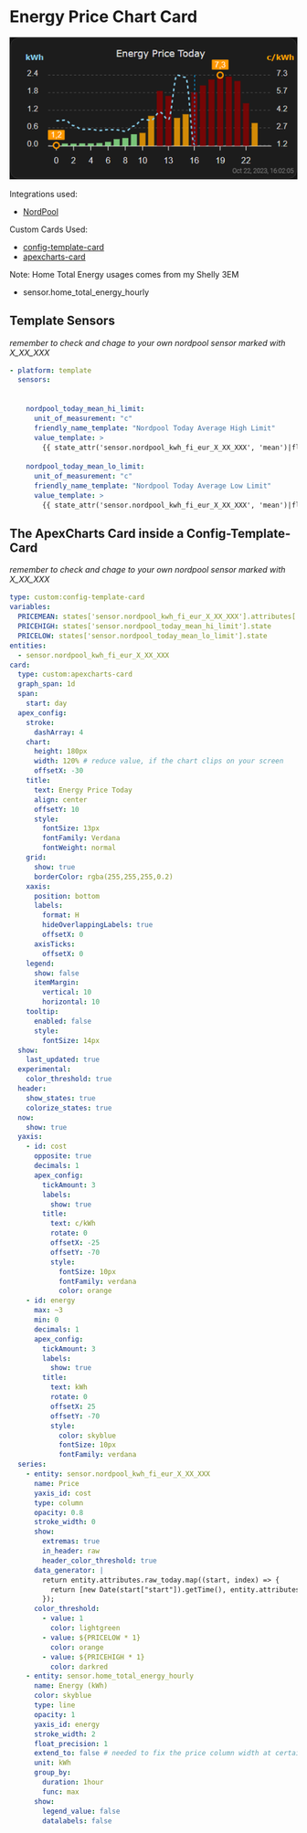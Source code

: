 # Energy Price Chart Card

![](energy-price-today.png)

Integrations used:
- [NordPool](https://github.com/custom-components/nordpool)

Custom Cards Used:
- [config-template-card](https://github.com/iantrich/config-template-card)
- [apexcharts-card](https://github.com/RomRider/apexcharts-card)

Note: Home Total Energy usages comes from my Shelly 3EM
- sensor.home_total_energy_hourly

## Template Sensors ##
*remember to check and chage to your own nordpool sensor marked with X_XX_XXX*
```YAML
- platform: template
  sensors:


    nordpool_today_mean_hi_limit:
      unit_of_measurement: "c"
      friendly_name_template: "Nordpool Today Average High Limit"
      value_template: >
        {{ state_attr('sensor.nordpool_kwh_fi_eur_X_XX_XXX', 'mean')|float(0) * 0.15 + state_attr('sensor.nordpool_kwh_fi_eur_X_XX_XXX', 'mean')|float(0) }}

    nordpool_today_mean_lo_limit:
      unit_of_measurement: "c"
      friendly_name_template: "Nordpool Today Average Low Limit"
      value_template: >
        {{ state_attr('sensor.nordpool_kwh_fi_eur_X_XX_XXX', 'mean')|float(0) - (0.15 * state_attr('sensor.nordpool_kwh_fi_eur_X_XX_XXX', 'mean')|float(0)) }}
```


## The ApexCharts Card inside a Config-Template-Card
*remember to check and chage to your own nordpool sensor marked with X_XX_XXX*
```YAML
type: custom:config-template-card
variables:
  PRICEMEAN: states['sensor.nordpool_kwh_fi_eur_X_XX_XXX'].attributes['mean']
  PRICEHIGH: states['sensor.nordpool_today_mean_hi_limit'].state
  PRICELOW: states['sensor.nordpool_today_mean_lo_limit'].state
entities:
  - sensor.nordpool_kwh_fi_eur_X_XX_XXX
card:
  type: custom:apexcharts-card
  graph_span: 1d
  span:
    start: day
  apex_config:
    stroke:
      dashArray: 4
    chart:
      height: 180px
      width: 120% # reduce value, if the chart clips on your screen
      offsetX: -30
    title:
      text: Energy Price Today
      align: center
      offsetY: 10
      style:
        fontSize: 13px
        fontFamily: Verdana
        fontWeight: normal
    grid:
      show: true
      borderColor: rgba(255,255,255,0.2)
    xaxis:
      position: bottom
      labels:
        format: H
        hideOverlappingLabels: true
        offsetX: 0
      axisTicks:
        offsetX: 0
    legend:
      show: false
      itemMargin:
        vertical: 10
        horizontal: 10
    tooltip:
      enabled: false
      style:
        fontSize: 14px
  show:
    last_updated: true
  experimental:
    color_threshold: true
  header:
    show_states: true
    colorize_states: true
  now:
    show: true
  yaxis:
    - id: cost
      opposite: true
      decimals: 1
      apex_config:
        tickAmount: 3
        labels:
          show: true
        title:
          text: c/kWh
          rotate: 0
          offsetX: -25
          offsetY: -70
          style:
            fontSize: 10px
            fontFamily: verdana
            color: orange
    - id: energy
      max: ~3
      min: 0
      decimals: 1
      apex_config:
        tickAmount: 3
        labels:
          show: true
        title:
          text: kWh
          rotate: 0
          offsetX: 25
          offsetY: -70
          style:
            color: skyblue
            fontSize: 10px
            fontFamily: verdana
  series:
    - entity: sensor.nordpool_kwh_fi_eur_X_XX_XXX
      name: Price
      yaxis_id: cost
      type: column
      opacity: 0.8
      stroke_width: 0
      show:
        extremas: true
        in_header: raw
        header_color_threshold: true
      data_generator: |
        return entity.attributes.raw_today.map((start, index) => {
          return [new Date(start["start"]).getTime(), entity.attributes.raw_today[index]["value"]];
        });
      color_threshold:
        - value: 1
          color: lightgreen
        - value: ${PRICELOW * 1}
          color: orange
        - value: ${PRICEHIGH * 1}
          color: darkred
    - entity: sensor.home_total_energy_hourly
      name: Energy (kWh)
      color: skyblue
      type: line
      opacity: 1
      yaxis_id: energy
      stroke_width: 2
      float_precision: 1
      extend_to: false # needed to fix the price column width at certain times.
      unit: kWh
      group_by:
        duration: 1hour
        func: max
      show:
        legend_value: false
        datalabels: false
```
